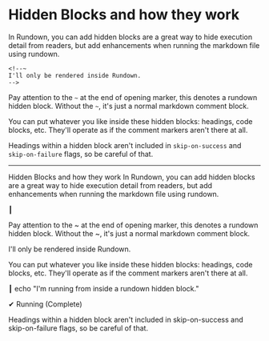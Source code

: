 # Hidden Blocks and how they work

In Rundown, you can add hidden blocks are a great way to hide execution detail from readers, but add enhancements when running the markdown file using rundown.

    <!--~
    I'll only be rendered inside Rundown.
    -->

Pay attention to the `~` at the end of opening marker, this denotes a rundown hidden block. Without the `~`, it's just a normal markdown comment block.

<!--~
I'll only be rendered inside Rundown.
-->

You can put whatever you like inside these hidden blocks: headings, code blocks, etc. They'll operate as if the comment markers aren't there at all.

<!--~
``` bash reveal
echo "I'm running from inside a rundown hidden block."
```
-->

Headings within a hidden block aren't included in `skip-on-success` and `skip-on-failure` flags, so be careful of that.

-----

Hidden Blocks and how they work
In Rundown, you can add hidden blocks are a great way to hide execution detail
from readers, but add enhancements when running the markdown file using rundown.

 ┃ <!--~
 ┃ I'll only be rendered inside Rundown.
 ┃ -->
 
Pay attention to the ~ at the end of opening marker, this denotes a rundown
hidden block. Without the ~, it's just a normal markdown comment block.

I'll only be rendered inside Rundown.

You can put whatever you like inside these hidden blocks: headings, code
blocks, etc. They'll operate as if the comment markers aren't there at all.

 ┃ echo "I'm running from inside a rundown hidden block."

✔ Running (Complete)

Headings within a hidden block aren't included in skip-on-success and
skip-on-failure flags, so be careful of that.
